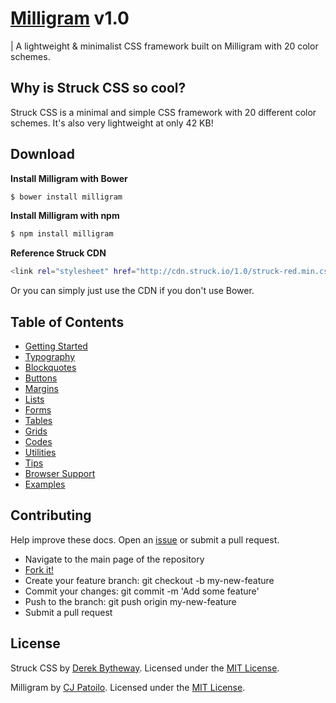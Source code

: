 # [Milligram](http://milligram.github.io) v1.0

| A lightweight & minimalist CSS framework built on Milligram with 20 color schemes.


## Why is Struck CSS so cool?

Struck CSS is a minimal and simple CSS framework with 20 different color schemes. It's also very lightweight at only 42 KB!


## Download

**Install Milligram with Bower**

```sh
$ bower install milligram
```

**Install Milligram with npm**

```sh
$ npm install milligram
```

**Reference Struck CDN**

```sh
<link rel="stylesheet" href="http://cdn.struck.io/1.0/struck-red.min.css">
```

Or you can simply just use the CDN if you don't use Bower.


## Table of Contents

- [Getting Started](http://css.struck.io/#getting-started)
- [Typography](http://css.struck.io/#typography)
- [Blockquotes](http://css.struck.io/#blockquotes)
- [Buttons](http://css.struck.io/#buttons)
- [Margins](http://css.struck.io/#margins)
- [Lists](http://css.struck.io/#lists)
- [Forms](http://css.struck.io/#forms)
- [Tables](http://css.struck.io/#tables)
- [Grids](http://css.struck.io/#grids)
- [Codes](http://css.struck.io/#codes)
- [Utilities](http://css.struck.io/#utilities)
- [Tips](http://css.struck.io/#tips)
- [Browser Support](http://css.struck.io/#browser-support)
- [Examples](http://css.struck.io/#examples)


## Contributing

Help improve these docs. Open an [issue](https://github.com/struck-io/struck-css/issues/new) or submit a pull request.

- Navigate to the main page of the repository
- [Fork it!](https://github.com/struck-io/struck-css#fork-destination-box)
- Create your feature branch: git checkout -b my-new-feature
- Commit your changes: git commit -m 'Add some feature'
- Push to the branch: git push origin my-new-feature
- Submit a pull request


## License

Struck CSS by [Derek Bytheway](https://github.com/derekbtw). Licensed under the [MIT License](http://struck-io.mit-license.org/).

Milligram by [CJ Patoilo](http://cjpatoilo.com). Licensed under the [MIT License](http://cjpatoilo.mit-license.org).
